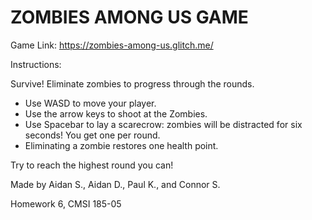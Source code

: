 # ZOMBIES AMONG US GAME

Game Link: https://zombies-among-us.glitch.me/

Instructions:

Survive! Eliminate zombies to progress through the rounds.

- Use WASD to move your player.
- Use the arrow keys to shoot at the Zombies.
- Use Spacebar to lay a scarecrow: zombies will be distracted for six seconds! You get one per round.
- Eliminating a zombie restores one health point.

Try to reach the highest round you can!

Made by Aidan S., Aidan D., Paul K., and Connor S.

Homework 6, CMSI 185-05
